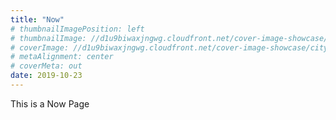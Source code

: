 ```yaml
---
title: "Now"
# thumbnailImagePosition: left
# thumbnailImage: //d1u9biwaxjngwg.cloudfront.net/cover-image-showcase/city-750.jpg
# coverImage: //d1u9biwaxjngwg.cloudfront.net/cover-image-showcase/city.jpg
# metaAlignment: center
# coverMeta: out
date: 2019-10-23
---
```


This is a Now Page